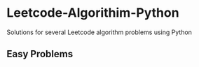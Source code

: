# Leetcode-Algorithim-Python
Solutions for several Leetcode algorithm problems using Python

## Easy Problems
